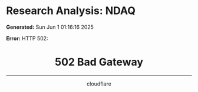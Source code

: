 # Research Analysis: NDAQ

**Generated:** Sun Jun  1 01:16:16 2025

**Error:** HTTP 502: <html>
<head><title>502 Bad Gateway</title></head>
<body>
<center><h1>502 Bad Gateway</h1></center>
<hr><center>cloudflare</center>
</body>
</html>


